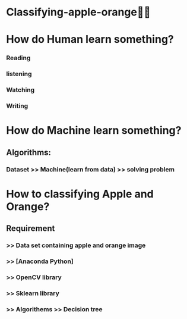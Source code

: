 # Classifying-apple-orange🍎🍊
#  How do Human learn something?
### Reading
### listening
### Watching
### Writing


# How do Machine learn something?
## Algorithms:
### Dataset >> Machine(learn from data) >> solving problem
# How to classifying Apple and Orange?
## Requirement
### >> Data set containing apple and orange image
### >> [Anaconda Python]
### >> OpenCV library
### >> Sklearn library
### >> Algorithems >> Decision tree
